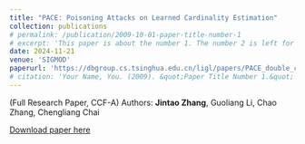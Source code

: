 ```yaml
---
title: "PACE: Poisoning Attacks on Learned Cardinality Estimation"
collection: publications
# permalink: /publication/2009-10-01-paper-title-number-1
# excerpt: 'This paper is about the number 1. The number 2 is left for future work.'
date: 2024-11-21
venue: 'SIGMOD'
paperurl: 'https://dbgroup.cs.tsinghua.edu.cn/ligl/papers/PACE_double_column.pdf'
# citation: 'Your Name, You. (2009). &quot;Paper Title Number 1.&quot; <i>Journal 1</i>. 1(1).'
---
```

<!-- This paper is about the number 1. The number 2 is left for future work. -->
(Full Research Paper, CCF-A)
Authors: **Jintao Zhang**, Guoliang Li, Chao Zhang, Chengliang Chai

[Download paper here](https://dbgroup.cs.tsinghua.edu.cn/ligl/papers/PACE_double_column.pdf)

<!-- Recommended citation: Your Name, You. (2009). "Paper Title Number 1." <i>Journal 1</i>. 1(1). -->